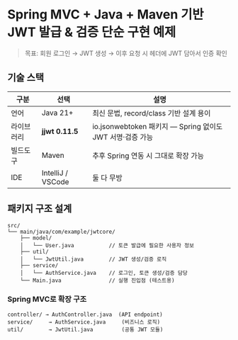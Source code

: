 # Spring MVC + Java + Maven 기반 JWT 발급 & 검증 단순 구현 예제
> 목표: 회원 로그인 → JWT 생성 → 이후 요청 시 헤더에 JWT 담아서 인증 확인

## 기술 스택
| 구분    | 선택                | 설명                                            |
| ----- |-------------------| --------------------------------------------- |
| 언어    | Java 21+          | 최신 문법, record/class 기반 설계 용이                  |
| 라이브러리 | **jjwt 0.11.5**   | io.jsonwebtoken 패키지 — Spring 없이도 JWT 서명·검증 가능 |
| 빌드도구  | Maven             | 추후 Spring 연동 시 그대로 확장 가능                      |
| IDE   | IntelliJ / VSCode | 둘 다 무방                                        |

## 패키지 구조 설계
```lessss
src/
└── main/java/com/example/jwtcore/
    ├── model/
    │   └── User.java           // 토큰 발급에 필요한 사용자 정보
    ├── util/
    │   └── JwtUtil.java        // JWT 생성/검증 로직
    ├── service/
    │   └── AuthService.java    // 로그인, 토큰 생성/검증 담당
    └── Main.java               // 실행 진입점 (테스트용)
```

### Spring MVC로 확장 구조
```less
controller/ → AuthController.java  (API endpoint)
service/     → AuthService.java     (비즈니스 로직)
util/        → JwtUtil.java         (공통 JWT 모듈)
```
